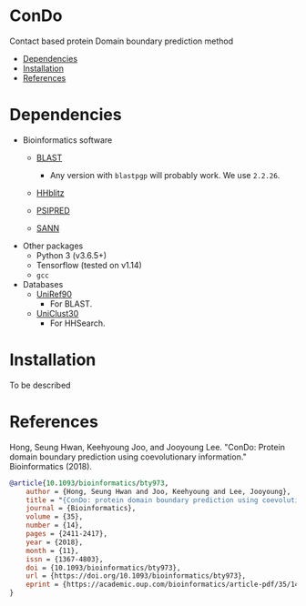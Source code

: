 # ConDo
Contact based protein Domain boundary prediction method

- [Dependencies](#dependencies)
- [Installation](#installation)
- [References](#references)


# Dependencies
- Bioinformatics software
  + [BLAST](ftp://ftp.ncbi.nlm.nih.gov/blast/executables/blast+/)
    - Any version with `blastpgp` will probably work. We use `2.2.26`.

  + [HHblitz](https://github.com/soedinglab/hh-suite.git)
  + [PSIPRED](http://bioinfadmin.cs.ucl.ac.uk/downloads/psipred)
  + [SANN](https://github.com/newtonjoo/sann)
- Other packages
  + Python 3 (v3.6.5+)
  + Tensorflow (tested on v1.14)
  + `gcc`
- Databases
  + [UniRef90](https://www.uniprot.org/downloads)
    - For BLAST.
  + [UniClust30](http://gwdu111.gwdg.de/~compbiol/uniclust/2018_08/)
    - For HHSearch.

# Installation
To be described
# References
Hong, Seung Hwan, Keehyoung Joo, and Jooyoung Lee. "ConDo: Protein domain boundary prediction using coevolutionary information." Bioinformatics (2018).

```bibtex
@article{10.1093/bioinformatics/bty973,
    author = {Hong, Seung Hwan and Joo, Keehyoung and Lee, Jooyoung},
    title = "{ConDo: protein domain boundary prediction using coevolutionary information}",
    journal = {Bioinformatics},
    volume = {35},
    number = {14},
    pages = {2411-2417},
    year = {2018},
    month = {11},
    issn = {1367-4803},
    doi = {10.1093/bioinformatics/bty973},
    url = {https://doi.org/10.1093/bioinformatics/bty973},
    eprint = {https://academic.oup.com/bioinformatics/article-pdf/35/14/2411/28913279/bty973.pdf},
}
```

